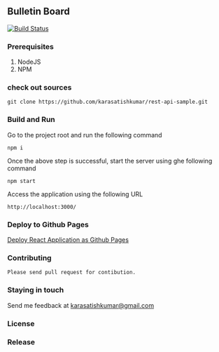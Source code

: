 ## Bulletin Board 
[![Build Status](https://travis-ci.org/karasatishkumar/bulletin-board.svg?branch=master)](https://travis-ci.org/karasatishkumar/bulletin-board)

### Prerequisites
1. NodeJS
2. NPM

### check out sources

	git clone https://github.com/karasatishkumar/rest-api-sample.git

### Build and Run

Go to the project root and run the following command

    npm i

Once the above step is successful, start the server using ghe following command

    npm start

Access the application using the following URL

    http://localhost:3000/

### Deploy to Github Pages    
[Deploy React Application as Github Pages](http://satish-tech-talks.blogspot.in/2017/06/deploy-react-application-as-github-pages.html)
### Contributing
    Please send pull request for contibution.
### Staying in touch
Send me feedback at karasatishkumar@gmail.com

### License

### Release

